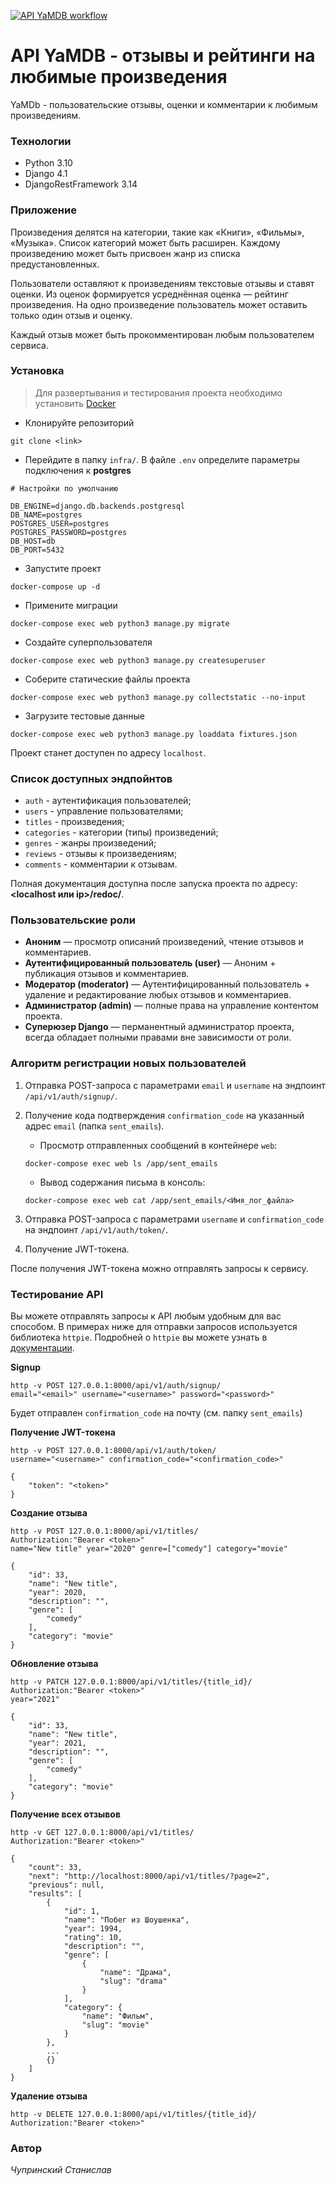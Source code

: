[![API YaMDB workflow](https://github.com/stas-chuprinskiy/yamdb_final/actions/workflows/yamdb_workflow.yml/badge.svg)](https://github.com/stas-chuprinskiy/yamdb_final/actions/workflows/yamdb_workflow.yml)


# API YaMDB - отзывы и рейтинги на любимые произведения

YaMDb - пользовательские отзывы, оценки и комментарии к любимым произведениям. 


### Технологии

* Python 3.10
* Django 4.1
* DjangoRestFramework 3.14


### Приложение

Произведения делятся на категории, такие как «Книги», «Фильмы», «Музыка». 
Список категорий может быть расширен. Каждому произведению может быть 
присвоен жанр из списка предустановленных.

Пользователи оставляют к произведениям текстовые отзывы и ставят оценки. 
Из оценок формируется усреднённая оценка — рейтинг произведения. 
На одно произведение пользователь может оставить только один отзыв и оценку.

Каждый отзыв может быть прокомментирован любым пользователем сервиса.


### Установка

> Для развертывания и тестирования проекта необходимо установить 
[Docker](https://docs.docker.com/engine/install/)

- Клонируйте репозиторий
```
git clone <link>
```

- Перейдите в папку `infra/`. В файле `.env` определите параметры 
подключения к **postgres**
```
# Настройки по умолчанию

DB_ENGINE=django.db.backends.postgresql
DB_NAME=postgres
POSTGRES_USER=postgres
POSTGRES_PASSWORD=postgres
DB_HOST=db
DB_PORT=5432
```

- Запустите проект
```
docker-compose up -d
```

- Примените миграции
```
docker-compose exec web python3 manage.py migrate
```

- Создайте суперпользователя
```
docker-compose exec web python3 manage.py createsuperuser
```

- Соберите статические файлы проекта
```
docker-compose exec web python3 manage.py collectstatic --no-input
```

- Загрузите тестовые данные
```
docker-compose exec web python3 manage.py loaddata fixtures.json
```

Проект станет доступен по адресу `localhost`.


### Список доступных эндпойнтов

* `auth` - аутентификация пользователей;
* `users` - управление пользователями;
* `titles` - произведения;
* `categories` - категории (типы) произведений;
* `genres` - жанры произведений;
* `reviews` - отзывы к произведениям;
* `comments` - комментарии к отзывам.

Полная документация доступна после запуска проекта по адресу: 
**<localhost или ip>/redoc/**.


### Пользовательские роли

- **Аноним** — просмотр описаний произведений, чтение отзывов и комментариев.
- **Аутентифицированный пользователь (user)** — Аноним + публикация отзывов 
и комментариев.
- **Модератор (moderator)** — Аутентифицированный пользователь + удаление и 
редактирование любых отзывов и комментариев.
- **Администратор (admin)** — полные права на управление контентом проекта.
- **Суперюзер Django** — перманентный администратор проекта, всегда обладает 
полными правами вне зависимости от роли.


### Алгоритм регистрации новых пользователей

1. Отправка POST-запроса с параметрами `email` и `username` на эндпоинт 
`/api/v1/auth/signup/`.
2. Получение кода подтверждения `confirmation_code` на указанный адрес 
`email` (папка `sent_emails`).
    - Просмотр отправленных сообщений в контейнере `web`:
	```
	docker-compose exec web ls /app/sent_emails
	```
	
	- Вывод содержания письма в консоль:
	```
	docker-compose exec web cat /app/sent_emails/<Имя_лог_файла>
	```
3. Отправка POST-запроса с параметрами `username` и `confirmation_code` 
на эндпоинт `/api/v1/auth/token/`.
4. Получение JWT-токена.

После получения JWT-токена можно отправлять запросы к сервису.


### Тестирование API

Вы можете отправлять запросы к API любым удобным для вас способом. 
В примерах ниже для отправки запросов используется библиотека `httpie`. 
Подробней о `httpie` вы можете узнать в [документации](https://httpie.io/docs/cli).

**Signup**
```
http -v POST 127.0.0.1:8000/api/v1/auth/signup/
email="<email>" username="<username>" password="<password>"
```

Будет отправлен `confirmation_code` на почту (см. папку `sent_emails`)

**Получение JWT-токена**
```
http -v POST 127.0.0.1:8000/api/v1/auth/token/
username="<username>" confirmation_code="<confirmation_code>"
```

```
{
    "token": "<token>"
}
```

**Cоздание отзыва**
```
http -v POST 127.0.0.1:8000/api/v1/titles/
Authorization:"Bearer <token>" 
name="New title" year="2020" genre=["comedy"] category="movie"
```

```
{
    "id": 33,
    "name": "New title",
    "year": 2020,
    "description": "",
    "genre": [
        "comedy"
    ],
    "category": "movie"
}
```

**Обновление отзыва**
```
http -v PATCH 127.0.0.1:8000/api/v1/titles/{title_id}/
Authorization:"Bearer <token>" 
year="2021"
```

```
{
    "id": 33,
    "name": "New title",
    "year": 2021,
    "description": "",
    "genre": [
        "comedy"
    ],
    "category": "movie"
}
```

**Получение всех отзывов**
```
http -v GET 127.0.0.1:8000/api/v1/titles/
Authorization:"Bearer <token>" 
```

```
{
    "count": 33,
    "next": "http://localhost:8000/api/v1/titles/?page=2",
    "previous": null,
    "results": [
        {
            "id": 1,
            "name": "Побег из Шоушенка",
            "year": 1994,
            "rating": 10,
            "description": "",
            "genre": [
                {
                    "name": "Драма",
                    "slug": "drama"
                }
            ],
            "category": {
                "name": "Фильм",
                "slug": "movie"
            }
        },
        ...
        {}
    ]
}
```

**Удаление отзыва**
```
http -v DELETE 127.0.0.1:8000/api/v1/titles/{title_id}/ 
Authorization:"Bearer <token>"
```


### Автор

*Чупринский Станислав*
